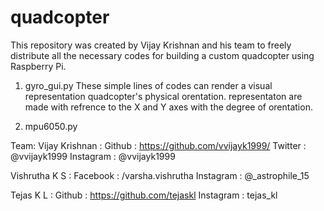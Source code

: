 # quadcopter


This repository was created by Vijay Krishnan and his team to freely distribute all the necessary codes for building a custom quadcopter using Raspberry Pi.


1) gyro_gui.py 
 These simple lines of codes can render a visual representation quadcopter's physical orentation.
 representaton are made with refrence to the X and Y axes with the degree of orentation.

2) mpu6050.py
  
    

Team:
Vijay Krishnan : Github : https://github.com/vvijayk1999/
                 Twitter : @vvijayk1999
                 Instagram : @vvijayk1999
 
Vishrutha K S : Facebook : /varsha.vishrutha
                Instagram : @_astrophile_15
                
Tejas K L : Github : https://github.com/tejaskl
            Instagram : tejas_kl
                

